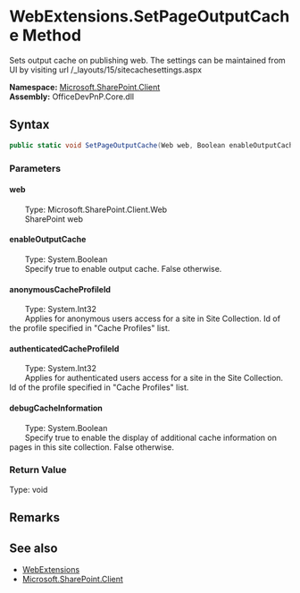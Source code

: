 # WebExtensions.SetPageOutputCache Method  
 Sets output cache on publishing web. The settings can be maintained from UI by visiting url /_layouts/15/sitecachesettings.aspx   

**Namespace:** [Microsoft.SharePoint.Client](Microsoft.SharePoint.Client.md)  
**Assembly:** OfficeDevPnP.Core.dll  
## Syntax
```C#
public static void SetPageOutputCache(Web web, Boolean enableOutputCache, Int32 anonymousCacheProfileId, Int32 authenticatedCacheProfileId, Boolean debugCacheInformation)
```
### Parameters
#### web  
&emsp;&emsp;Type: Microsoft.SharePoint.Client.Web  
&emsp;&emsp;SharePoint web  

  

#### enableOutputCache  
&emsp;&emsp;Type: System.Boolean  
&emsp;&emsp;Specify true to enable output cache. False otherwise.  

  

#### anonymousCacheProfileId  
&emsp;&emsp;Type: System.Int32  
&emsp;&emsp;Applies for anonymous users access for a site in Site Collection. Id of the profile specified in "Cache Profiles" list.  

  

#### authenticatedCacheProfileId  
&emsp;&emsp;Type: System.Int32  
&emsp;&emsp;Applies for authenticated users access for a site in the Site Collection. Id of the profile specified in "Cache Profiles" list.  

  

#### debugCacheInformation  
&emsp;&emsp;Type: System.Boolean  
&emsp;&emsp;Specify true to enable the display of additional cache information on pages in this site collection. False otherwise.  

  

### Return Value
Type: void  

## Remarks
  
## See also
- [WebExtensions](Microsoft.SharePoint.Client.WebExtensions.md) 
- [Microsoft.SharePoint.Client](Microsoft.SharePoint.Client.md) 
